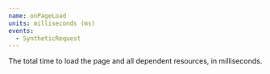 ```yaml
---
name: onPageLoad
units: milliseconds (ms)
events:
  - SyntheticRequest
---
```


The total time to load the page and all dependent resources, in milliseconds.